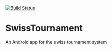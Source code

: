 [![Build Status](https://travis-ci.org/Sh4kE/SwissTournament.svg?branch=master)](https://travis-ci.org/Sh4kE/SwissTournament)

# SwissTournament
An Android app for the swiss tournament system
